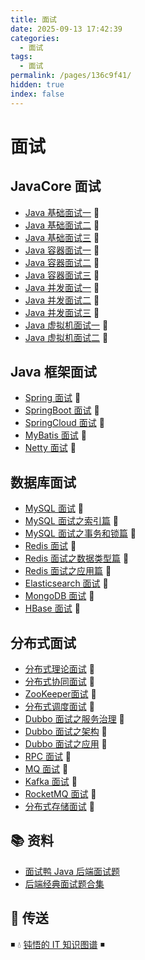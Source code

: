 ```yaml
---
title: 面试
date: 2025-09-13 17:42:39
categories:
  - 面试
tags:
  - 面试
permalink: /pages/136c9f41/
hidden: true
index: false
---
```


# 面试

## JavaCore 面试

- [Java 基础面试一](../01.Java/JavaCore/面试/Java_面试_基础（一）.md) 💯
- [Java 基础面试二](../01.Java/JavaCore/面试/Java_面试_基础（二）.md) 💯
- [Java 基础面试三](../01.Java/JavaCore/面试/Java_面试_基础（三）.md) 💯
- [Java 容器面试一](../01.Java/JavaCore/面试/Java_面试_容器（一）.md) 💯
- [Java 容器面试二](../01.Java/JavaCore/面试/Java_面试_容器（二）.md) 💯
- [Java 容器面试三](../01.Java/JavaCore/面试/Java_面试_容器（三）.md) 💯
- [Java 并发面试一](../01.Java/JavaCore/面试/Java_面试_并发（一）.md) 💯
- [Java 并发面试二](../01.Java/JavaCore/面试/Java_面试_并发（二）.md) 💯
- [Java 并发面试三](../01.Java/JavaCore/面试/Java_面试_并发（三）.md) 💯
- [Java 虚拟机面试一](../01.Java/JavaCore/面试/Java_面试_虚拟机（一）.md) 💯
- [Java 虚拟机面试二](../01.Java/JavaCore/面试/Java_面试_虚拟机（二）.md) 💯

## Java 框架面试

- [Spring 面试](../01.Java/框架/Spring/Spring面试.md) 💯
- [SpringBoot 面试](../01.Java/框架/Spring/SpringBoot面试.md) 💯
- [SpringCloud 面试](../01.Java/框架/Spring/SpringCloud面试.md) 💯
- [MyBatis 面试](../01.Java/框架/ORM/MyBatis面试.md) 💯
- [Netty 面试](../01.Java/框架/IO/Netty面试.md) 💯

## 数据库面试

- [MySQL 面试](../12.数据库/关系型数据库/MySQL/MySQL_面试.md) 💯
- [MySQL 面试之索引篇](../12.数据库/关系型数据库/MySQL/MySQL_面试_索引.md) 💯
- [MySQL 面试之事务和锁篇](../12.数据库/关系型数据库/MySQL/MySQL_面试_事务和锁.md) 💯
- [Redis 面试](../12.数据库/KV数据库/Redis/Redis_面试.md) 💯
- [Redis 面试之数据类型篇](../12.数据库/KV数据库/Redis/Redis_面试_数据类型.md) 💯
- [Redis 面试之应用篇](../12.数据库/KV数据库/Redis/Redis_面试_应用.md) 💯
- [Elasticsearch 面试](../12.数据库/搜索引擎数据库/Elasticsearch/Elasticsearch_面试.md) 💯
- [MongoDB 面试](../12.数据库/文档数据库/MongoDB/MongoDB_面试.md) 💯
- [HBase 面试](../12.数据库/列式数据库/HBase/HBase_面试.md) 💯

## 分布式面试

- [分布式理论面试](../15.分布式/分布式理论/分布式理论面试.md) 💯
- [分布式协同面试](../15.分布式/分布式协同/分布式协同面试.md) 💯
- [ZooKeeper面试](../15.分布式/分布式协同/ZooKeeper/ZooKeeper面试.md) 💯
- [分布式调度面试](../15.分布式/分布式调度/分布式调度面试.md) 💯
- [Dubbo 面试之服务治理](../15.分布式/分布式通信/RPC/Dubbo_面试_服务治理.md) 💯
- [Dubbo 面试之架构](../15.分布式/分布式通信/RPC/Dubbo_面试_架构.md) 💯
- [Dubbo 面试之应用](../15.分布式/分布式通信/RPC/Dubbo_面试_应用.md) 💯
- [RPC 面试](../15.分布式/分布式通信/RPC/RPC面试.md) 💯
- [MQ 面试](../15.分布式/分布式通信/MQ/MQ面试.md) 💯
- [Kafka 面试](../15.分布式/分布式通信/MQ/Kafka/Kafka面试.md) 💯
- [RocketMQ 面试](../15.分布式/分布式通信/MQ/RocketMQ/RocketMQ面试.md) 💯
- [分布式存储面试](../15.分布式/分布式存储/分布式存储面试.md) 💯

## 📚 资料

- [面试鸭 Java 后端面试题](https://www.mianshiya.com/bank/1776477775448772610?current=1&pageSize=20)
- [后端经典面试题合集](https://www.mianshiya.com/bank/1772565012490067970?current=1&pageSize=20&mark=3)

## 🚪 传送

◾ 💧 [钝悟的 IT 知识图谱](https://dunwu.github.io/waterdrop/) ◾